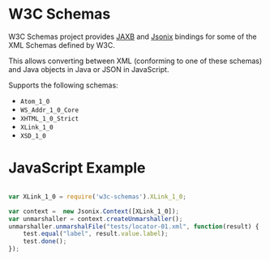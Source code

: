 # W3C Schemas

W3C Schemas project provides [JAXB](https://jaxb.java.net/) and [Jsonix](https://github.com/highsource/jsonix) bindings for some of the XML Schemas defined by W3C.

This allows converting between XML (conforming to one of these schemas) and Java objects in Java or JSON in JavaScript.

Supports the following schemas:

* `Atom_1_0`
* `WS_Addr_1_0_Core`
* `XHTML_1_0_Strict`
* `XLink_1_0`
* `XSD_1_0`

# JavaScript Example

```javascript

var XLink_1_0 = require('w3c-schemas').XLink_1_0;

var context =  new Jsonix.Context([XLink_1_0]);
var unmarshaller = context.createUnmarshaller();
unmarshaller.unmarshalFile("tests/locator-01.xml", function(result) {
	test.equal("label", result.value.label);
	test.done();
});
```
